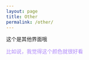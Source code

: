 ```yaml
---
layout: page
title: Other
permalink: /other/
---
```

这个是其他界面哦


<span  style="color: #AE87FA; ">比如说，我觉得这个颜色就很好看</span>
